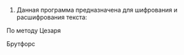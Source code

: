 1. Данная программа предназначена для шифрования и расшифрования текста:

По методу Цезаря

Брутфорс
